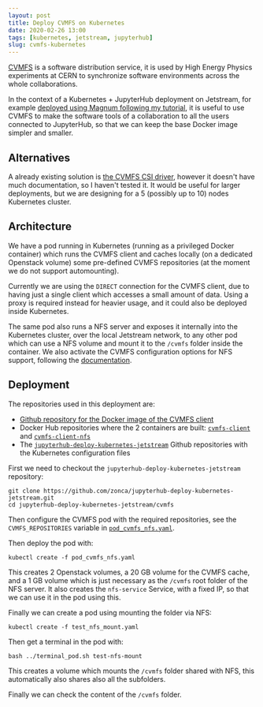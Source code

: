```yaml
---
layout: post
title: Deploy CVMFS on Kubernetes
date: 2020-02-26 13:00
tags: [kubernetes, jetstream, jupyterhub]
slug: cvmfs-kubernetes
---
```


[CVMFS](https://cvmfs.readthedocs.io/) is a software distribution service, it is used by High Energy Physics experiments at CERN
to synchronize software environments across the whole collaborations.

In the context of a Kubernetes + JupyterHub deployment on Jetstream, for example [deployed using Magnum following my tutorial](http://zonca.github.io/2019/06/kubernetes-jupyterhub-jetstream-magnum.html), it is useful to use CVMFS to make the software tools of a collaboration to all the users connected to JupyterHub, so that we can keep the base Docker image simpler and smaller.

## Alternatives

A already existing solution is [the CVMFS CSI driver](https://github.com/cernops/cvmfs-csi), however it doesn't have much documentation, so I haven't tested it. It would be useful for larger deployments, but we are designing for a 5 (possibly up to 10) nodes Kubernetes cluster.

## Architecture

We have a pod running in Kubernetes (running as a privileged Docker container) which runs the CVMFS client and caches locally
(on a dedicated Openstack volume) some pre-defined CVMFS repositories (at the moment we do not support automounting).

Currently we are using the `DIRECT` connection for the CVMFS client, due to having just a single client which accesses
a small amount of data. Using a proxy is required instead for heavier usage, and it could also be deployed inside Kubernetes.

The same pod also runs a NFS server and exposes it internally into the Kubernetes cluster, over the local Jetstream network,
to any other pod which can use a NFS volume and mount it to the `/cvmfs` folder inside the container.
We also activate the CVMFS configuration options for NFS support, following the [documentation](https://cvmfs.readthedocs.io/en/stable/cpt-configure.html#nfs-server-mode).

## Deployment

The repositories used in this deployment are:

* [Github repository for the Docker image of the CVMFS client](https://github.com/zonca/docker-cvmfs-client)
* Docker Hub repositories where the 2 containers are built: [`cvmfs-client`](https://hub.docker.com/r/zonca/cvmfs-client) and [`cvmfs-client-nfs`](https://hub.docker.com/r/zonca/cvmfs-client-nfs)
* The [`jupyterhub-deploy-kubernetes-jetstream`](https://github.com/zonca/jupyterhub-deploy-kubernetes-jetstream/tree/master/cvmfs) Github repositories with the Kubernetes configuration files

First we need to checkout the `jupyterhub-deploy-kubernetes-jetstream` repository:

    git clone https://github.com/zonca/jupyterhub-deploy-kubernetes-jetstream.git
    cd jupyterhub-deploy-kubernetes-jetstream/cvmfs

Then configure the CVMFS pod with the required repositories, see the `CVMFS_REPOSITORIES` variable in [`pod_cvmfs_nfs.yaml`](https://github.com/zonca/jupyterhub-deploy-kubernetes-jetstream/blob/master/cvmfs/pod_cvmfs_nfs.yaml).

Then deploy the pod with:

    kubectl create -f pod_cvmfs_nfs.yaml

This creates 2 Openstack volumes, a 20 GB volume for the CVMFS cache, and a 1 GB volume which is just necessary as the `/cvmfs` root folder of the NFS server.
It also creates the `nfs-service` Service, with a fixed IP, so that we can use it in the pod using this.

Finally we can create a pod using mounting the folder via NFS:

    kubectl create -f test_nfs_mount.yaml

Then get a terminal in the pod with:

    bash ../terminal_pod.sh test-nfs-mount

This creates a volume which mounts the `/cvmfs` folder shared with NFS, this automatically also shares also all the subfolders.

Finally we can check the content of the `/cvmfs` folder.
